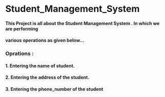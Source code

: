 #                              Student_Management_System
#### This Project is all about the Student Management System . In which we are performing
#### various operations as given below...

###     Oprations :
#### 1. Entering the name of student.
#### 2. Entering the address of the student.
#### 3. Entering the phone_number of the student

###     
